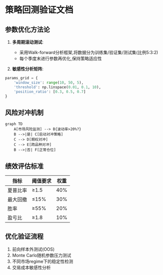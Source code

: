 # 策略回测验证文档

## 参数优化方法论
1. **多周期滚动测试**:
   - 采用Walk-forward分析框架,将数据分为训练集/验证集/测试集(比例5:3:2)
   - 每个季度末进行参数再优化,保持策略适应性

2. **敏感性分析矩阵**:
```python
params_grid = {
    'window_size': range(10, 50, 5),
    'threshold': np.linspace(0.01, 0.1, 10),
    'position_ratio': [0.3, 0.5, 0.7]
}
```

## 风险对冲机制
```mermaid
graph TD
    A[市场风险监测] --> B{波动率>20%?}
    B -->|是| C[启动对冲策略]
    C --> D[期权对冲]
    C --> E[跨品种对冲]
    B -->|否| F[正常仓位]
```

## 绩效评估标准
| 指标         | 阈值要求 | 权重 |
|--------------|----------|------|
| 夏普比率     | ≥1.5     | 40%  |
| 最大回撤     | ≤15%     | 30%  |
| 胜率         | ≥55%     | 20%  |
| 盈亏比       | ≥1.8     | 10%  |

## 优化验证流程
1. 前向样本外测试(OOS)
2. Monte Carlo随机参数压力测试
3. 不同市场regime下的稳定性检测
4. 交易成本敏感性分析

